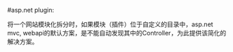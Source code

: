 #asp.net plugin:

将一个网站模块化拆分时，如果模块（插件）位于自定义的目录中，asp.net mvc, webapi的默认方案，是不能自动发现其中的Controller，为此提供该简化的解决方案。

